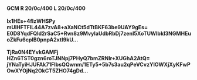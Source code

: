 #### GCM R 20/0c/400 L 20/0c/400
**lx1HEs+4flzWHSPy**<br/>**mUlHFTFlL44A7zvA8+aXaNCt5dTtBKF63be9UAY9gEs=**<br/>**E0D8YqdFQId2rSaC5+Rvn8z9MvyIaUdbRbDj7zenI5XoTUWlbkI3NGMHEuoZkFu6cplB0pnpA2xtI9kU...**<br/><br/>
**TjRa0N4EYvkGAMFj**<br/>**HZn6TST0gzn6roTJNNpj7PHyQ7bmZRNlr+XUGhA2AtQ=**<br/>**jYNaTyiHJUFAk71FlbsQQwnm/1ETy5+5b7s3au2qPeVCvzYIOWXjXyKFwPOwXYOjNq2OkCT5ZHO74gDd...**